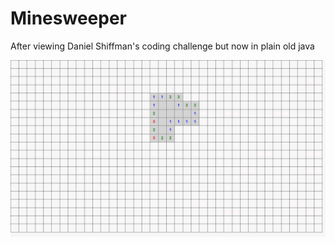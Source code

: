 # Minesweeper

After viewing Daniel Shiffman's coding challenge but now in plain old java

![Screenshot](/docu/img/screenshot.png "Screenshot")

